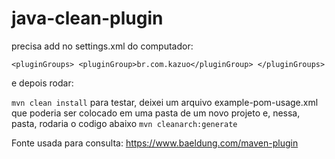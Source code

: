 # java-clean-plugin

precisa add no settings.xml do computador:

``
<pluginGroups>
  <pluginGroup>br.com.kazuo</pluginGroup>
</pluginGroups>
``

e depois rodar:

``
mvn clean install
``
para testar, deixei um arquivo example-pom-usage.xml que poderia ser colocado em uma pasta de um novo projeto e, nessa, pasta, rodaria o codigo abaixo
``
mvn cleanarch:generate
``

Fonte usada para consulta: https://www.baeldung.com/maven-plugin